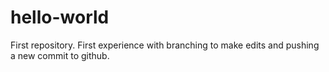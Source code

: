 # hello-world
First repository.
First experience with branching to make edits and pushing a new commit to github. 
